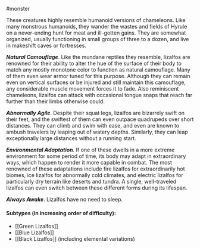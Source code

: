  #monster 

These creatures highly resemble humanoid versions of chameleons. Like many monstrous humanoids, they wander the wastes and fields of Hyrule on a never-ending hunt for meat and ill-gotten gains. They are somewhat organized, usually functioning in small groups of three to a dozen, and live in makeshift caves or fortresses.

***Natural Camouflage***. Like the mundane reptiles they resemble, lizalfos are renowned for their ability to alter the hue of the surface of their body to match any mostly monotone color to function as natural camouflage. Many of them even wear armor tuned for this purpose. Although they can remain even on vertical surfaces or be injured and still maintain this camouflage, any considerable muscle movement forces it to fade. Also reminiscent chameleons, lizalfos can attack with occasional tongue snaps that reach far further than their limbs otherwise could.

***Abnormally Agile***. Despite their squat legs, lizalfos are bizarrely swift on their feet, and the swiftest of them can even outpace quadrupeds over short distances. They can climb and swim with ease, and even are known to ambush travelers by leaping out of watery depths. Similarly, they can leap exceptionally large distances without a running start.

***Environmental Adaptation***. If one of these dwells in a more extreme environment for some period of time, its body may adapt in extraordinary ways, which happen to render it more capable in combat. The most renowned of these adaptations include fire lizalfos for extraordinarily hot biomes, ice lizalfos for abnormally cold climates, and electric lizalfos for particularly dry terrain like deserts and tundra. A single, well-traveled lizalfos can even switch between these different forms during its lifespan.

***Always Awake***. Lizalfos have no need to sleep.

#### Subtypes (in increasing order of difficulty):

* [[Green Lizalfos]]
* [[Blue Lizalfos]]
* [[Black Lizalfos]] (including elemental variations)
